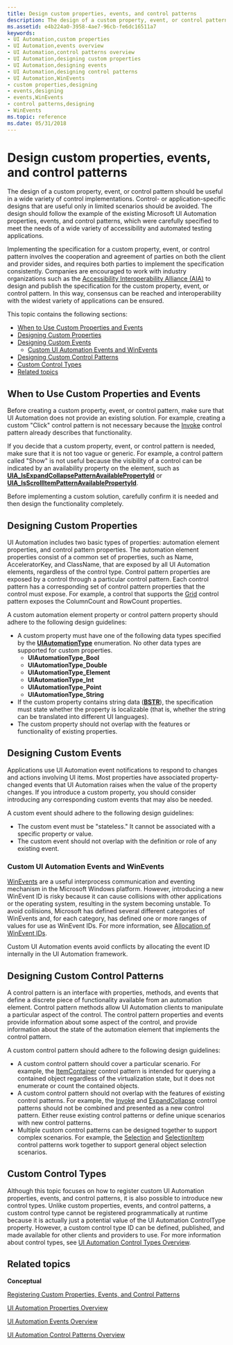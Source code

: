```yaml
---
title: Design custom properties, events, and control patterns
description: The design of a custom property, event, or control pattern should be useful in a wide variety of control implementations.
ms.assetid: e4b224a0-3958-4ae7-96cb-fe6dc16511a7
keywords:
- UI Automation,custom properties
- UI Automation,events overview
- UI Automation,control patterns overview
- UI Automation,designing custom properties
- UI Automation,designing events
- UI Automation,designing control patterns
- UI Automation,WinEvents
- custom properties,designing
- events,designing
- events,WinEvents
- control patterns,designing
- WinEvents
ms.topic: reference
ms.date: 05/31/2018
---
```


# Design custom properties, events, and control patterns

The design of a custom property, event, or control pattern should be useful in a wide variety of control implementations. Control- or application-specific designs that are useful only in limited scenarios should be avoided. The design should follow the example of the existing Microsoft UI Automation properties, events, and control patterns, which were carefully specified to meet the needs of a wide variety of accessibility and automated testing applications.

Implementing the specification for a custom property, event, or control pattern involves the cooperation and agreement of parties on both the client and provider sides, and requires both parties to implement the specification consistently. Companies are encouraged to work with industry organizations such as the [Accessibility Interoperability Alliance (AIA)](https://www.atia.org/) to design and publish the specification for the custom property, event, or control pattern. In this way, consensus can be reached and interoperability with the widest variety of applications can be ensured.

This topic contains the following sections:

-   [When to Use Custom Properties and Events](#when-to-use-custom-properties-and-events)
-   [Designing Custom Properties](#designing-custom-properties)
-   [Designing Custom Events](#designing-custom-events)
    -   [Custom UI Automation Events and WinEvents](#custom-ui-automation-events-and-winevents)
-   [Designing Custom Control Patterns](#designing-custom-control-patterns)
-   [Custom Control Types](#custom-control-types)
-   [Related topics](#related-topics)

## When to Use Custom Properties and Events

Before creating a custom property, event, or control pattern, make sure that UI Automation does not provide an existing solution. For example, creating a custom "Click" control pattern is not necessary because the [Invoke](uiauto-implementinginvoke.md) control pattern already describes that functionality.

If you decide that a custom property, event, or control pattern is needed, make sure that it is not too vague or generic. For example, a control pattern called "Show" is not useful because the visibility of a control can be indicated by an availability property on the element, such as [**UIA\_IsExpandCollapsePatternAvailablePropertyId**](uiauto-control-pattern-availability-propids.md) or [**UIA\_IsScrollItemPatternAvailablePropertyId**](uiauto-control-pattern-availability-propids.md).

Before implementing a custom solution, carefully confirm it is needed and then design the functionality completely.

## Designing Custom Properties

UI Automation includes two basic types of properties: automation element properties, and control pattern properties. The automation element properties consist of a common set of properties, such as Name, AcceleratorKey, and ClassName, that are exposed by all UI Automation elements, regardless of the control type. Control pattern properties are exposed by a control through a particular control pattern. Each control pattern has a corresponding set of control pattern properties that the control must expose. For example, a control that supports the [Grid](uiauto-implementinggrid.md) control pattern exposes the ColumnCount and RowCount properties.

A custom automation element property or control pattern property should adhere to the following design guidelines:

-   A custom property must have one of the following data types specified by the [**UIAutomationType**](/windows/desktop/api/UIAutomationCore/ne-uiautomationcore-uiautomationtype) enumeration. No other data types are supported for custom properties.
    -   **UIAutomationType\_Bool**
    -   **UIAutomationType\_Double**
    -   **UIAutomationType\_Element**
    -   **UIAutomationType\_Int**
    -   **UIAutomationType\_Point**
    -   **UIAutomationType\_String**
-   If the custom property contains string data ([**BSTR**](/previous-versions/windows/desktop/automat/bstr)), the specification must state whether the property is localizable (that is, whether the string can be translated into different UI languages).
-   The custom property should not overlap with the features or functionality of existing properties.

## Designing Custom Events

Applications use UI Automation event notifications to respond to changes and actions involving UI items. Most properties have associated property-changed events that UI Automation raises when the value of the property changes. If you introduce a custom property, you should consider introducing any corresponding custom events that may also be needed.

A custom event should adhere to the following design guidelines:

-   The custom event must be "stateless." It cannot be associated with a specific property or value.
-   The custom event should not overlap with the definition or role of any existing event.

### Custom UI Automation Events and WinEvents

[WinEvents](winevents-infrastructure.md) are a useful interprocess communication and eventing mechanism in the Microsoft Windows platform. However, introducing a new WinEvent ID is risky because it can cause collisions with other applications or the operating system, resulting in the system becoming unstable. To avoid collisions, Microsoft has defined several different categories of WinEvents and, for each category, has defined one or more ranges of values for use as WinEvent IDs. For more information, see [Allocation of WinEvent IDs](allocation-of-winevent-ids.md).

Custom UI Automation events avoid conflicts by allocating the event ID internally in the UI Automation framework.

## Designing Custom Control Patterns

A control pattern is an interface with properties, methods, and events that define a discrete piece of functionality available from an automation element. Control pattern methods allow UI Automation clients to manipulate a particular aspect of the control. The control pattern properties and events provide information about some aspect of the control, and provide information about the state of the automation element that implements the control pattern.

A custom control pattern should adhere to the following design guidelines:

-   A custom control pattern should cover a particular scenario. For example, the [ItemContainer](uiauto-implementingitemcontainer.md) control pattern is intended for querying a contained object regardless of the virtualization state, but it does not enumerate or count the contained objects.
-   A custom control pattern should not overlap with the features of existing control patterns. For example, the [Invoke](uiauto-implementinginvoke.md) and [ExpandCollapse](uiauto-implementingexpandcollapse.md) control patterns should not be combined and presented as a new control pattern. Either reuse existing control patterns or define unique scenarios with new control patterns.
-   Multiple custom control patterns can be designed together to support complex scenarios. For example, the [Selection](uiauto-implementingselection.md) and [SelectionItem](uiauto-implementingselectionitem.md) control patterns work together to support general object selection scenarios.

## Custom Control Types

Although this topic focuses on how to register custom UI Automation properties, events, and control patterns, it is also possible to introduce new control types. Unlike custom properties, events, and control patterns, a custom control type cannot be registered programmatically at runtime because it is actually just a potential value of the UI Automation ControlType property. However, a custom control type ID can be defined, published, and made available for other clients and providers to use. For more information about control types, see [UI Automation Control Types Overview](uiauto-controltypesoverview.md).

## Related topics

<dl> <dt>

**Conceptual**
</dt> <dt>

[Registering Custom Properties, Events, and Control Patterns](uiauto-regcustompropseventpatterns.md)
</dt> <dt>

[UI Automation Properties Overview](uiauto-propertiesoverview.md)
</dt> <dt>

[UI Automation Events Overview](uiauto-eventsoverview.md)
</dt> <dt>

[UI Automation Control Patterns Overview](uiauto-controlpatternsoverview.md)
</dt> </dl>

 

 
